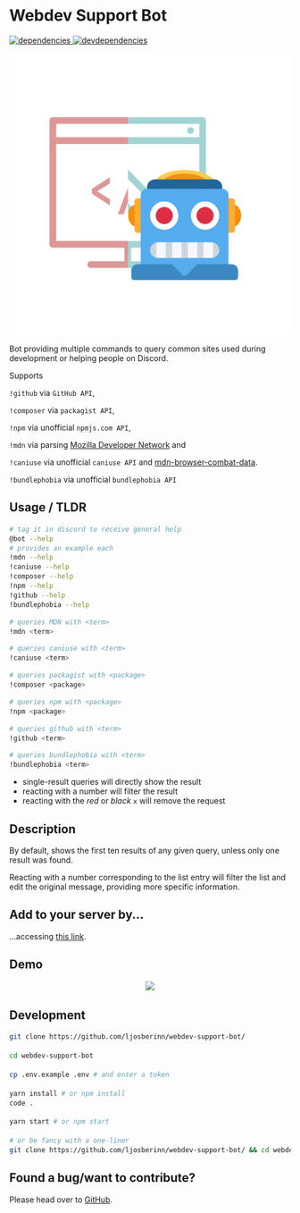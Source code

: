 # Webdev Support Bot

[![dependencies][dependencies-image] ][dependencies-url]
[![devdependencies][devdependencies-image] ][devdependencies-url]

[dependencies-image]: https://david-dm.org/ljosberinn/webdev-support-bot.png
[dependencies-url]: https://david-dm.org/ljosberinn/webdev-support-bot
[devdependencies-image]: https://david-dm.org/ljosberinn/webdev-support-bot/dev-status.png
[devdependencies-url]: https://david-dm.org/ljosberinn/webdev-support-bot#info=devDependencies

<p align="center">
    <img src="./logo.png" />
</p>

Bot providing multiple commands to query common sites used during development or helping people on Discord.

Supports

`!github` via `GitHub API`,

`!composer` via `packagist API`,

`!npm` via unofficial `npmjs.com API`,

`!mdn` via parsing [Mozilla Developer Network](http://developer.mozilla.org/) and

`!caniuse` via unofficial `caniuse API` and [mdn-browser-combat-data](https://github.com/mdn/browser-compat-data).

`!bundlephobia` via unofficial `bundlephobia API`

## Usage / TLDR

```bash
# tag it in discord to receive general help
@bot --help
# provides an example each
!mdn --help
!caniuse --help
!composer --help
!npm --help
!github --help
!bundlephobia --help
```

```bash
# queries MDN with <term>
!mdn <term>
```

```bash
# queries caniuse with <term>
!caniuse <term>
```

```bash
# queries packagist with <package>
!composer <package>
```

```bash
# queries npm with <package>
!npm <package>
```

```bash
# queries github with <term>
!github <term>
```

```bash
# queries bundlephobia with <term>
!bundlephobia <term>
```

- single-result queries will directly show the result
- reacting with a number will filter the result
- reacting with the _red_ or _black_ `x` will remove the request

## Description

By default, shows the first ten results of any given query, unless only one result was found.

Reacting with a number corresponding to the list entry will filter the list and edit the original message, providing more specific information.

## Add to your server by...

...accessing [this link](https://discordapp.com/api/oauth2/authorize?client_id=649967864425611274&scope=bot&permissions=1).

## Demo

<p align="center">
    <img src="./webdev-support-bot-demo.gif" />
</p>

## Development

```bash
git clone https://github.com/ljosberinn/webdev-support-bot/

cd webdev-support-bot

cp .env.example .env # and enter a token

yarn install # or npm install
code .

yarn start # or npm start

# or be fancy with a one-liner
git clone https://github.com/ljosberinn/webdev-support-bot/ && cd webdev-support-bot && cp .env.example .env && yarn install && code . && yarn start
```

## Found a bug/want to contribute?

Please head over to [GitHub](https://github.com/ljosberinn/webdev-support-bot/issues).
